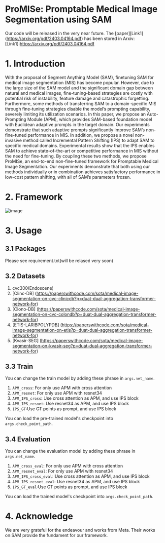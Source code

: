 # ProMISe: Promptable Medical Image Segmentation using SAM
Our code will be released in the very near future.
The [paper][Link1] (https://arxiv.org/pdf/2403.04164.pdf)  has been stored in Arxiv:
[Link1]:https://arxiv.org/pdf/2403.04164.pdf
# 1. Introduction
With the proposal of Segment Anything Model (SAM), finetuning SAM for medical image segmentation (MIS) has become popular. However, due to the large size of the SAM model and the significant domain gap between natural and medical images, fine-tuning-based
strategies are costly with potential risk of instability, feature damage
and catastrophic forgetting. Furthermore, some methods of transferring
SAM to a domain-specific MIS through fine-tuning strategies disable the
model’s prompting capability, severely limiting its utilization scenarios.
In this paper, we propose an Auto-Prompting Module (APM), which provides SAM-based foundation model with Euclidean adaptive prompts
in the target domain. Our experiments demonstrate that such adaptive prompts significantly improve SAM’s non-fine-tuned performance
in MIS. In addition, we propose a novel non-invasive method called Incremental Pattern Shifting (IPS) to adapt SAM to specific medical domains.  Experimental results show that the IPS enables SAM to achieve
state-of-the-art or competitive performance in MIS without the need for
fine-tuning. By coupling these two methods, we propose ProMISe, an
end-to-end non-fine-tuned framework for Promptable Medical Image
Segmentation. Our experiments demonstrate that both using our methods individually or in combination achieves satisfactory performance in
low-cost pattern shifting, with all of SAM’s parameters frozen.
# 2. Framework
![image](https://github.com/xinkunwang111/ProMISe/assets/130198762/1e1ff6cf-7eb6-4ab9-a2a5-7fc28661c3a5)

# 3. Usage
## 3.1 Packages
Please see requirement.txt(will be relased very soon)
## 3.2 Datasets
1. cvc300(Endoscene)
2. [Clinc-DB] (https://paperswithcode.com/sota/medical-image-segmentation-on-cvc-clinicdb?p=duat-dual-aggregation-transformer-network-for)
3. [Clono-DB] (https://paperswithcode.com/sota/medical-image-segmentation-on-cvc-colondb?p=duat-dual-aggregation-transformer-network-for)
4. [ETIS-LARIBPOLYPDB] (https://paperswithcode.com/sota/medical-image-segmentation-on-etis?p=duat-dual-aggregation-transformer-network-for)
5. [Kvasir-SEG] (https://paperswithcode.com/sota/medical-image-segmentation-on-kvasir-seg?p=duat-dual-aggregation-transformer-network-for)
## 3.3 Train
You can change the train model by adding these phrase in `args.net_name`.
1. `APM_cross`: For only use APM with cross attention
2. `APM_resnet`: For only use APM with resnet34
3. `APM_IPS_cross`: Use cross attention as APM, and use IPS block
4. `APM_IPS_resnet`: Use resnet34 as APM, and use IPS block
5. `IPS_GT`:Use GT points as prompt, and use IPS block

You can load the pre-trained model's checkpoint into `args.check_point_path`.

## 3.4 Evaluation
You can change the evaluation model by adding these phrase in `args.net_name`.
1. `APM_cross_eval`: For only use APM with cross attention
2. `APM_resnet_eval`: For only use APM with resnet34
3. `APM_IPS_cross_eval`: Use cross attention as APM, and use IPS block
4. `APM_IPS_resnet_eval`: Use resnet34 as APM, and use IPS block
5. `IPS_GT_eval`:Use GT points as prompt, and use IPS block

You can load the trained model's checkpoint into `args.check_point_path`.



# 4. Acknowledge
We are very grateful for the endeavour and works from Meta. Their works on SAM provide the fundament for our framework.



   


